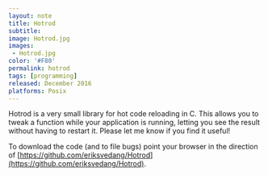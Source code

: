 ```yaml
---
layout: note
title: Hotrod
subtitle:
image: Hotrod.jpg
images:
 - Hotrod.jpg
color: '#F80'
permalink: hotrod
tags: [programming]
released: December 2016
platforms: Posix
---
```


Hotrod is a very small library for hot code reloading in C. This allows you to tweak a function while your application is running, letting you see the result without having to restart it. Please let me know if you find it useful!

To download the code (and to file bugs) point your browser in the direction of
[https://github.com/eriksvedang/Hotrod](https://github.com/eriksvedang/Hotrod).

